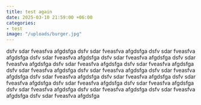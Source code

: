 ```yaml
---
title: test again
date: 2025-03-10 21:59:00 +06:00
categories:
- test
image: "/uploads/burger.jpg"
---
```


dsfv sdar fveasfva afgdsfga dsfv sdar fveasfva afgdsfga dsfv sdar fveasfva afgdsfga dsfv sdar fveasfva afgdsfga dsfv sdar fveasfva afgdsfga dsfv sdar fveasfva afgdsfga dsfv sdar fveasfva afgdsfga dsfv sdar fveasfva afgdsfga dsfv sdar fveasfva afgdsfga dsfv sdar fveasfva afgdsfga dsfv sdar fveasfva afgdsfga dsfv sdar fveasfva afgdsfga dsfv sdar fveasfva afgdsfga dsfv sdar fveasfva afgdsfga dsfv sdar fveasfva afgdsfga dsfv sdar fveasfva afgdsfga dsfv sdar fveasfva afgdsfga dsfv sdar fveasfva afgdsfga dsfv sdar fveasfva afgdsfga dsfv sdar fveasfva afgdsfga 